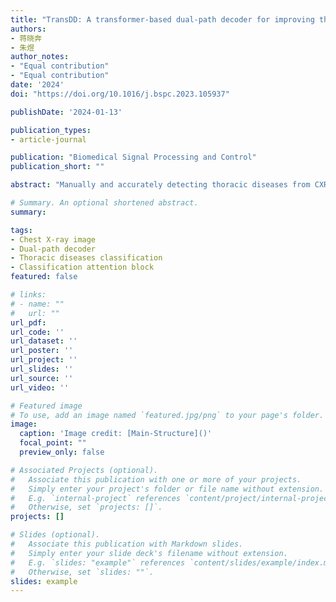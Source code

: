 ```yaml
---
title: "TransDD: A transformer-based dual-path decoder for improving the performance of thoracic diseases classification using chest X-ray"
authors:
- 蒋晓奔
- 朱煜
author_notes:
- "Equal contribution"
- "Equal contribution"
date: '2024'
doi: "https://doi.org/10.1016/j.bspc.2023.105937"

publishDate: '2024-01-13'

publication_types:
- article-journal

publication: "Biomedical Signal Processing and Control"
publication_short: ""

abstract: "Manually and accurately detecting thoracic diseases from CXR images is a time-consuming task that requires experienced radiologists. Therefore, automated thoracic diseases classification has great significance. However, most existing methods solely leverage the feature maps extracted from CXR images to classify thoracic diseases, without effectively connecting the correlation between the local discriminative lesion features and their corresponding labels. To address this issue, we innovatively introduce a learnable label embedding as queries to detect and match class-related features from the feature maps, and then processed by a novel Transformer-based dual-path decoder (TransDD) to facilitate interaction. The proposed TransDD is comprised of three key components: spatial reduction attention (SRA), dual-path attention (DPA), and feature enhancement module (FEM). SRA is employed in simplifying the complexity of self-attention, while DPA is specifically designed to connect the explicit correlation between the features and labels. Moreover, FEM is used to boost the expressiveness of local features. Subsequently, the classification attention block is utilized to balance two classification scores based on the feature output and label output, respectively. The proposed TransDD-PVT attained SOTA performance on the ChestX-ray14 dataset, achieving a mean area under the receiver operating characteristic (AUC) of 83.1% across all 14 classes. Also, our method achieves 94.31% accuracy and 93.31% sensitivity on three-class classifications. Extensive experiments conducted on several datasets demonstrate the powerful ability of our TransDD to improve the performance of thoracic diseases classification. It can serve as a plug-and-play structure to improve the classification performance of both CNNs and recent Transformer-based backbones."

# Summary. An optional shortened abstract.
summary: 

tags:
- Chest X-ray image
- Dual-path decoder
- Thoracic diseases classification
- Classification attention block
featured: false

# links:
# - name: ""
#   url: ""
url_pdf: 
url_code: ''
url_dataset: ''
url_poster: ''
url_project: ''
url_slides: ''
url_source: ''
url_video: ''

# Featured image
# To use, add an image named `featured.jpg/png` to your page's folder. 
image:
  caption: 'Image credit: [Main-Structure]()'
  focal_point: ""
  preview_only: false

# Associated Projects (optional).
#   Associate this publication with one or more of your projects.
#   Simply enter your project's folder or file name without extension.
#   E.g. `internal-project` references `content/project/internal-project/index.md`.
#   Otherwise, set `projects: []`.
projects: []

# Slides (optional).
#   Associate this publication with Markdown slides.
#   Simply enter your slide deck's filename without extension.
#   E.g. `slides: "example"` references `content/slides/example/index.md`.
#   Otherwise, set `slides: ""`.
slides: example
---
```

